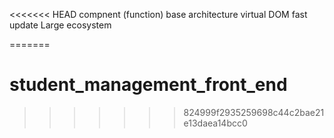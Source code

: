 <<<<<<< HEAD
compnent (function) base architecture 
virtual DOM fast update 
Large ecosystem

=======
# student_management_front_end
>>>>>>> 824999f2935259698c44c2bae21e13daea14bcc0
